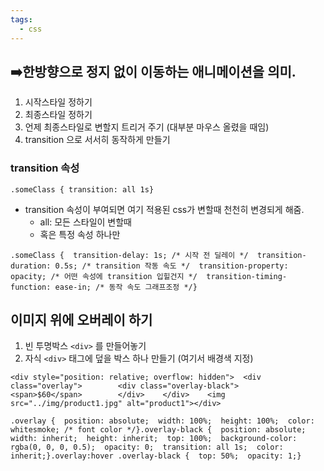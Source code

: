 ```yaml
---
tags:
  - css
---
```



## ➡️한방향으로 정지 없이 이동하는 애니메이션을 의미.

1. 시작스타일 정하기
2. 최종스타일 정하기
3. 언제 최종스타일로 변할지 트리거 주기 (대부분 마우스 올렸을 때임)
4. transition 으로 서서히 동작하게 만들기

### transition 속성

```
.someClass { transition: all 1s}
```

- transition 속성이 부여되면 여기 적용된 css가 변할때 천천히 변경되게 해줌.
    - all: 모든 스타일이 변할때
    - 혹은 특정 속성 하나만

```
.someClass {  transition-delay: 1s; /* 시작 전 딜레이 */  transition-duration: 0.5s; /* transition 작동 속도 */  transition-property: opacity; /* 어떤 속성에 transition 입힐건지 */  transition-timing-function: ease-in; /* 동작 속도 그래프조정 */}
```

## 이미지 위에 오버레이 하기

1. 빈 투명박스 `<div>` 를 만들어놓기
2. 자식 `<div>` 태그에 덮을 박스 하나 만들기 (여기서 배경색 지정)

```
<div style="position: relative; overflow: hidden">  <div class="overlay">        <div class="overlay-black">            <span>$60</span>        </div>    </div>    <img src="../img/product1.jpg" alt="product1"></div>
```

```
.overlay {  position: absolute;  width: 100%;  height: 100%;  color: whitesmoke; /* font color */}.overlay-black {  position: absolute;  width: inherit;  height: inherit;  top: 100%;  background-color: rgba(0, 0, 0, 0.5);  opacity: 0;  transition: all 1s;  color: inherit;}.overlay:hover .overlay-black {  top: 50%;  opacity: 1;}
```